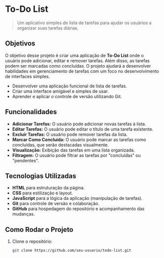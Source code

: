# To-Do List

> Um aplicativo simples de lista de tarefas para ajudar os usuários a organizar suas tarefas diárias.

## Objetivos

O objetivo desse projeto é criar uma aplicação de **To-Do List** onde o usuário pode adicionar, editar e remover tarefas. Além disso, as tarefas podem ser marcadas como concluídas. O projeto ajudará a desenvolver habilidades em gerenciamento de tarefas com um foco no desenvolvimento de interfaces simples.

- Desenvolver uma aplicação funcional de lista de tarefas.
- Criar uma interface amigável e simples de usar.
- Aprender e aplicar o controle de versão utilizando Git.

## Funcionalidades

- **Adicionar Tarefas:** O usuário pode adicionar novas tarefas à lista.
- **Editar Tarefas:** O usuário pode editar o título de uma tarefa existente.
- **Excluir Tarefas:** O usuário pode remover tarefas da lista.
- **Marcar Como Concluída:** O usuário pode marcar as tarefas como concluídas, que serão destacadas visualmente.
- **Visualização:** Exibição das tarefas em uma lista organizada.
- **Filtragem:** O usuário pode filtrar as tarefas por "concluídas" ou "pendentes".


## Tecnologias Utilizadas

- **HTML** para estruturação da página.
- **CSS** para estilização e layout.
- **JavaScript** para a lógica da aplicação (manipulação de tarefas).
- **Git** para controle de versão e colaboração.
- **GitHub** para hospedagem do repositório e acompanhamento das mudanças.

## Como Rodar o Projeto

1. Clone o repositório:
   ```bash
   git clone https://github.com/seu-usuario/todo-list.git
